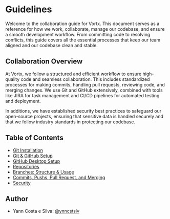 # Guidelines

Welcome to the collaboration guide for Vortx. This document serves as a reference for how we work, collaborate, manage our codebase, and ensure a smooth development workflow. From committing code to resolving conflicts, this guide covers all the essential processes that keep our team aligned and our codebase clean and stable.

## Collaboration Overview

At Vortx, we follow a structured and efficient workflow to ensure high-quality code and seamless collaboration. This includes standardized processes for making commits, handling pull requests, reviewing code, and merging changes. We use Git and GitHub extensively, combined with tools like JIRA for task management and CI/CD pipelines for automated testing and deployment.

In additions, we have established security best practices to safeguard our open-source projects, ensuring that sensitive data is handled securely and that we follow industry standards in protecting our codebase.

## Table of Contents

- [Git Installation](./guidelines/installation.md)
- [Git & GitHub Setup](./guidelines/setup.md)
- [GitHub Desktop Setup](./guidelines/github-desktop.md)
- [Repositories](./guidelines/repositories.md)
- [Branches: Structure & Usage](./guidelines/branches-structure-and-usage.md)
- [Commits, Pushs, Pull Request, and Merging](./guidelines/commits-puhs-prs-merging.md)
- [Security](./guidelines/security.md)

## Author

- Yann Costa e Silva: [@ynncstslv](https://github.com/ynncstslv/)
